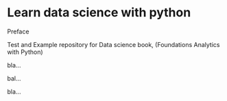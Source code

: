 # Learn data science with python

Preface

Test and Example repository for Data science book, \(Foundations Analytics with Python\)

bla...

bal...

bla...



